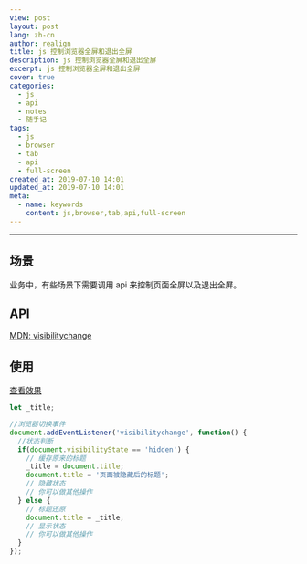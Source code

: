 ```yaml
---
view: post
layout: post
lang: zh-cn
author: realign
title: js 控制浏览器全屏和退出全屏
description: js 控制浏览器全屏和退出全屏
excerpt: js 控制浏览器全屏和退出全屏
cover: true
categories:
  - js
  - api
  - notes
  - 随手记
tags:
  - js
  - browser
  - tab
  - api
  - full-screen
created_at: 2019-07-10 14:01
updated_at: 2019-07-10 14:01
meta:
  - name: keywords
    content: js,browser,tab,api,full-screen
---
```


***

## 场景

业务中，有些场景下需要调用 api 来控制页面全屏以及退出全屏。

## API

[MDN: visibilitychange](https://developer.mozilla.org/zh-CN/docs/Web/API/Document/visibilitychange_event)

## 使用

<a href="/static-html-demo/notes/js/judgment_handle_of_browser_tab_show_or_hide/index.html" target="_blank">查看效果</a>

```js
let _title;

//浏览器切换事件
document.addEventListener('visibilitychange', function() {
  //状态判断
  if(document.visibilityState == 'hidden') {
    // 缓存原来的标题
    _title = document.title;
    document.title = '页面被隐藏后的标题';
    // 隐藏状态
    // 你可以做其他操作
  } else {
    // 标题还原
    document.title = _title;
    // 显示状态
    // 你可以做其他操作
  }
});
```
